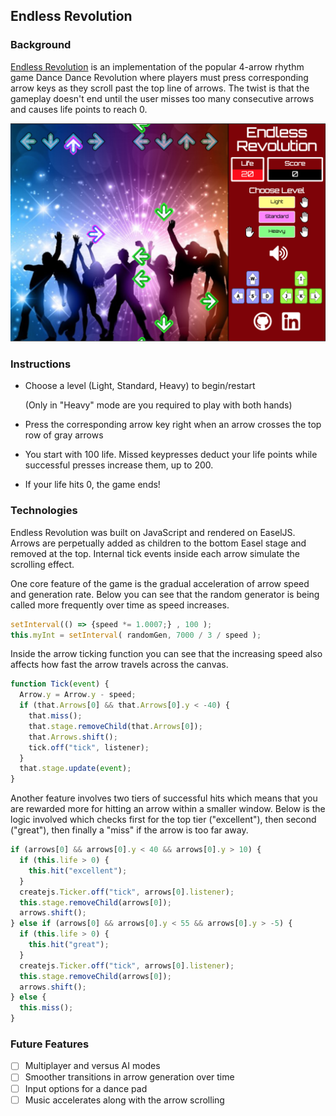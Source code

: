 ## Endless Revolution

### Background

[Endless Revolution][live] is an implementation of the popular 4-arrow rhythm game Dance Dance Revolution where players must press corresponding arrow keys as they scroll past the top line of arrows. The twist is that the gameplay doesn't end until the user misses too many consecutive arrows and causes life points to reach 0.

[live]: https://garyeh.github.io/endless-revolution/endless.html
![screenshot](docs/screenshot.png)

### Instructions

* Choose a level (Light, Standard, Heavy) to begin/restart

  (Only in "Heavy" mode are you required to play with both hands)

* Press the corresponding arrow key right when an arrow crosses the top row of gray arrows

* You start with 100 life. Missed keypresses deduct your life points while successful presses increase them, up to 200.

* If your life hits 0, the game ends!

### Technologies

Endless Revolution was built on JavaScript and rendered on EaselJS. Arrows are perpetually added as children to the bottom Easel stage and removed at the top. Internal tick events inside each arrow simulate the scrolling effect.

One core feature of the game is the gradual acceleration of arrow speed and generation rate. Below you can see that the random generator is being called more frequently over time as speed increases.

```js
setInterval(() => {speed *= 1.0007;} , 100 );
this.myInt = setInterval( randomGen, 7000 / 3 / speed );
```

Inside the arrow ticking function you can see that the increasing speed also affects how fast the arrow travels across the canvas.

```js
function Tick(event) {
  Arrow.y = Arrow.y - speed;
  if (that.Arrows[0] && that.Arrows[0].y < -40) {
    that.miss();
    that.stage.removeChild(that.Arrows[0]);
    that.Arrows.shift();
    tick.off("tick", listener);
  }
  that.stage.update(event);
}
```

Another feature involves two tiers of successful hits which means that you are rewarded more for hitting an arrow within a smaller window. Below is the logic involved which checks first for the top tier ("excellent"), then second ("great"), then finally a "miss" if the arrow is too far away.

```js
if (arrows[0] && arrows[0].y < 40 && arrows[0].y > 10) {
  if (this.life > 0) {
    this.hit("excellent");
  }
  createjs.Ticker.off("tick", arrows[0].listener);
  this.stage.removeChild(arrows[0]);
  arrows.shift();
} else if (arrows[0] && arrows[0].y < 55 && arrows[0].y > -5) {
  if (this.life > 0) {
    this.hit("great");
  }
  createjs.Ticker.off("tick", arrows[0].listener);
  this.stage.removeChild(arrows[0]);
  arrows.shift();
} else {
  this.miss();
}
```

### Future Features

- [ ] Multiplayer and versus AI modes
- [ ] Smoother transitions in arrow generation over time
- [ ] Input options for a dance pad
- [ ] Music accelerates along with the arrow scrolling
